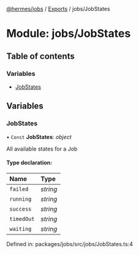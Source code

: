 [@hermes/jobs](../README.md) / [Exports](../modules.md) / jobs/JobStates

# Module: jobs/JobStates

## Table of contents

### Variables

- [JobStates](jobs_jobstates.md#jobstates)

## Variables

### JobStates

• `Const` **JobStates**: *object*

All available states for a Job

#### Type declaration:

Name | Type |
:------ | :------ |
`failed` | *string* |
`running` | *string* |
`success` | *string* |
`timedOut` | *string* |
`waiting` | *string* |

Defined in: packages/jobs/src/jobs/JobStates.ts:4
